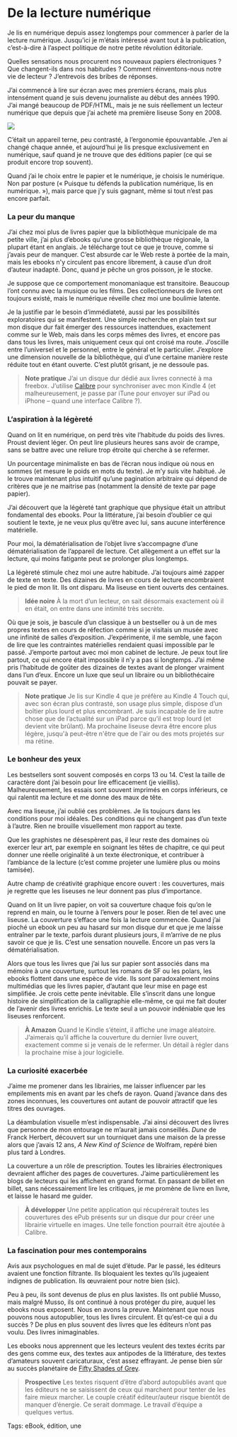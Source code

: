 # De la lecture numérique

Je lis en numérique depuis assez longtemps pour commencer à parler de la lecture numérique. Jusqu’ici je m’étais intéressé avant tout à la publication, c’est-à-dire à l’aspect politique de notre petite révolution éditoriale.

Quelles sensations nous procurent nos nouveaux papiers électroniques ? Que changent-ils dans nos habitudes ? Comment réinventons-nous notre vie de lecteur ? J’entrevois des bribes de réponses.

J’ai commencé à lire sur écran avec mes premiers écrans, mais plus intensément quand je suis devenu journaliste au début des années 1990. J’ai mangé beaucoup de PDF/HTML, mais je ne suis réellement un lecteur numérique que depuis que j’ai acheté ma première liseuse Sony en 2008.

![](http://blog.tcrouzet.comhttps://tcrouzet.com/images_tc/2012/08/kindle.jpg)

C’était un appareil terne, peu contrasté, à l’ergonomie épouvantable. J’en ai changé chaque année, et aujourd’hui je lis presque exclusivement en numérique, sauf quand je ne trouve que des éditions papier (ce qui se produit encore trop souvent).

Quand j’ai le choix entre le papier et le numérique, je choisis le numérique. Non par posture (« Puisque tu défends la publication numérique, lis en numérique. »), mais parce que j’y suis gagnant, même si tout n’est pas encore parfait.

### La peur du manque

J’ai chez moi plus de livres papier que la bibliothèque municipale de ma petite ville, j’ai plus d’ebooks qu’une grosse bibliothèque régionale, la plupart étant en anglais. Je télécharge tout ce que je trouve, comme si j’avais peur de manquer. C’est absurde car le Web reste à portée de la main, mais les ebooks n'y circulent pas encore librement, à cause d’un droit d’auteur inadapté. Donc, quand je pêche un gros poisson, je le stocke.

Je suppose que ce comportement monomaniaque est transitoire. Beaucoup l’ont connu avec la musique ou les films. Des collectionneurs de livres ont toujours existé, mais le numérique réveille chez moi une boulimie latente.

Je la justifie par le besoin d’immédiateté, aussi par les possibilités exploratoires qui se manifestent. Une simple recherche en plain text sur mon disque dur fait émerger des ressources inattendues, exactement comme sur le Web, mais dans les corps mêmes des livres, et encore pas dans tous les livres, mais uniquement ceux qui ont croisé ma route. J’oscille entre l’universel et le personnel, entre le général et le particulier. J’explore une dimension nouvelle de la bibliothèque, qui d’une certaine manière reste réduite tout en étant ouverte. C’est plutôt grisant, je ne dessoule pas.

> **Note pratique** J’ai un disque dur dédié aux livres connecté à ma freebox. J’utilise [Calibre](http://calibre-ebook.com/) pour synchroniser avec mon Kindle 4 (et malheureusement, je passe par iTune pour envoyer sur iPad ou iPhone – quand une interface Calibre ?).

### L’aspiration à la légèreté

Quand on lit en numérique, on perd très vite l’habitude du poids des livres. Proust devient léger. On peut lire plusieurs heures sans avoir de crampe, sans se battre avec une reliure trop étroite qui cherche à se refermer.

Un pourcentage minimaliste en bas de l’écran nous indique où nous en sommes (et mesure le poids en mots du texte). Je m’y suis vite habitué. Je le trouve maintenant plus intuitif qu’une pagination arbitraire qui dépend de critères que je ne maitrise pas (notamment la densité de texte par page papier).

J’ai découvert que la légèreté tant graphique que physique était un attribut fondamental des ebooks. Pour la littérature, j’ai besoin d’oublier ce qui soutient le texte, je ne veux plus qu’être avec lui, sans aucune interférence matérielle.

Pour moi, la dématérialisation de l’objet livre s’accompagne d’une dématérialisation de l’appareil de lecture. Cet allègement a un effet sur la lecture, qui moins fatigante peut se prolonger plus longtemps.

La légèreté stimule chez moi une autre habitude. J’ai toujours aimé zapper de texte en texte. Des dizaines de livres en cours de lecture encombraient le pied de mon lit. Ils ont disparu. Ma liseuse en tient ouverts des centaines.

> **Idée noire** À la mort d’un lecteur, on sait désormais exactement où il en était, on entre dans une intimité très secrète.

Où que je sois, je bascule d’un classique à un bestseller ou à un de mes propres textes en cours de réfection comme si je visitais un musée avec une infinité de salles d’exposition. J’expérimente, il me semble, une façon de lire que les contraintes matérielles rendaient quasi impossible par le passé. J’emporte partout avec moi mon cabinet de lecture. Je peux tout lire partout, ce qui encore était impossible il n’y a pas si longtemps. J’ai même pris l’habitude de goûter des dizaines de textes avant de plonger vraiment dans l’un d’eux. Encore un luxe que seul un libraire ou un bibliothécaire pouvait se payer.

> **Note pratique** Je lis sur Kindle 4 que je préfère au Kindle 4 Touch qui, avec son écran plus contrasté, son usage plus simple, dispose d’un boîtier plus lourd et plus encombrant. Je suis incapable de lire autre chose que de l’actualité sur un iPad parce qu’il est trop lourd (et devient vite brûlant). Ma prochaine liseuse devra être encore plus légère, jusqu'à peut-être n'être que de l'air ou des mots projetés sur ma rétine.

### Le bonheur des yeux

Les bestsellers sont souvent composés en corps 13 ou 14. C’est la taille de caractère dont j’ai besoin pour lire efficacement (je vieillis). Malheureusement, les essais sont souvent imprimés en corps inférieurs, ce qui ralentit ma lecture et me donne des maux de tête.

Avec ma liseuse, j’ai oublié ces problèmes. Je lis toujours dans les conditions pour moi idéales. Des conditions qui ne changent pas d’un texte à l’autre. Rien ne brouille visuellement mon rapport au texte.

Que les graphistes ne désespèrent pas, il leur reste des domaines où exercer leur art, par exemple en soignant les têtes de chapitre, ce qui peut donner une réelle originalité à un texte électronique, et contribuer à l’ambiance de la lecture (c’est comme projeter une lumière plus ou moins tamisée).

Autre champ de créativité graphique encore ouvert : les couvertures, mais je regrette que les liseuses ne leur donnent pas plus d’importance.

Quand on lit un livre papier, on voit sa couverture chaque fois qu’on le reprend en main, ou le tourne à l’envers pour le poser. Rien de tel avec une liseuse. La couverture s’efface une fois la lecture commencée. Quand j’ai pioché un ebook un peu au hasard sur mon disque dur et que je me laisse entraîner par le texte, parfois durant plusieurs jours, il m’arrive de ne plus savoir ce que je lis. C’est une sensation nouvelle. Encore un pas vers la dématérialisation.

Alors que tous les livres que j’ai lus sur papier sont associés dans ma mémoire à une couverture, surtout les romans de SF ou les polars, les ebooks flottent dans une espèce de vide. Ils sont paradoxalement moins multimédias que les livres papier, d’autant que leur mise en page est simplifiée. Je crois cette pente inévitable. Elle s’inscrit dans une longue histoire de simplification de la calligraphie elle-même, ce qui me fait douter de l’avenir des livres enrichis. Le texte seul a un pouvoir indéniable que les liseuses renforcent.

> **À Amazon** Quand le Kindle s’éteint, il affiche une image aléatoire. J’aimerais qu’il affiche la couverture du dernier livre ouvert, exactement comme si je venais de le refermer. Un détail à régler dans la prochaine mise à jour logicielle.

### La curiosité exacerbée

J’aime me promener dans les librairies, me laisser influencer par les empilements mis en avant par les chefs de rayon. Quand j’avance dans des zones inconnues, les couvertures ont autant de pouvoir attractif que les titres des ouvrages.

La déambulation visuelle m’est indispensable. J’ai ainsi découvert des livres que personne de mon entourage ne m’aurait jamais conseillés. *Dune* de Franck Herbert, découvert sur un tourniquet dans une maison de la presse alors que j’avais 12 ans, *A New Kind of Science* de Wolfram, repéré bien plus tard à Londres.

La couverture a un rôle de prescription. Toutes les librairies électroniques devraient afficher des pages de couvertures. J’aime particulièrement les blogs de lecteurs qui les affichent en grand format. En passant de billet en billet, sans nécessairement lire les critiques, je me promène de livre en livre, et laisse le hasard me guider.

> **À développer** Une petite application qui récupérerait toutes les couvertures des ePub présents sur un disque dur pour créer une librairie virtuelle en images. Une telle fonction pourrait être ajoutée à Calibre.

### La fascination pour mes contemporains

Avis aux psychologues en mal de sujet d’étude. Par le passé, les éditeurs avaient une fonction filtrante. Ils bloquaient les textes qu’ils jugeaient indignes de publication. Ils œuvraient pour notre bien (sic).

Peu à peu, ils sont devenus de plus en plus laxistes. Ils ont publié Musso, mais malgré Musso, ils ont continué à nous protéger du pire, auquel les ebooks nous exposent. Nous en avons la preuve. Maintenant que nous pouvons nous autopublier, tous les livres circulent. Et qu’est-ce qui a du succès ? De plus en plus souvent des livres que les éditeurs n’ont pas voulu. Des livres inimaginables.

Les ebooks nous apprennent que les lecteurs veulent des textes écrits par des gens comme eux, des textes aux antipodes de la littérature, des textes d’amateurs souvent caricaturaux, c’est assez effrayant. Je pense bien sûr au succès planétaire de [Fifty Shades of Grey](http://blog.tcrouzet.com/2012/07/30/cinquante-nuances-de-grey/).

> **Prospective** Les textes risquent d’être d’abord autopubliés avant que les éditeurs ne se saisissent de ceux qui marchent pour tenter de les faire mieux marcher. Le couple créatif éditeur/auteur risque bientôt de manquer d’énergie. Ce serait dommage. Le travail d’équipe a quelques vertus.

Tags: eBook, édition, une